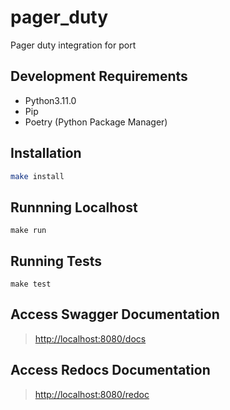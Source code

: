 # pager_duty

Pager duty integration for port

## Development Requirements

- Python3.11.0
- Pip
- Poetry (Python Package Manager)

## Installation

```sh
make install
```

## Runnning Localhost

`make run`


## Running Tests

`make test`

## Access Swagger Documentation

> <http://localhost:8080/docs>

## Access Redocs Documentation

> <http://localhost:8080/redoc>